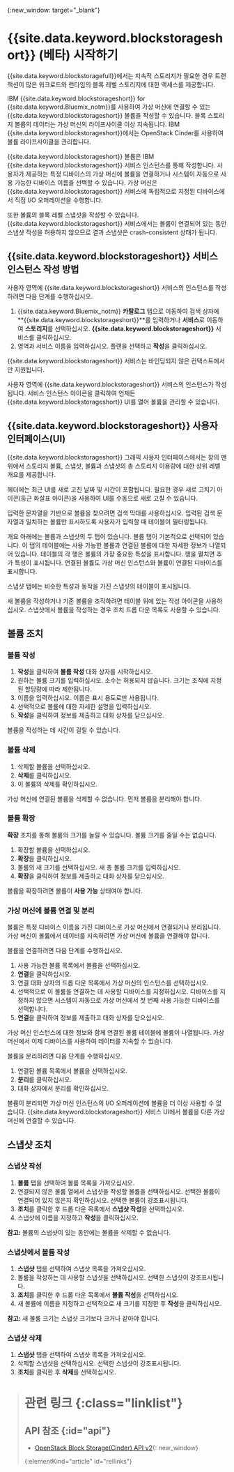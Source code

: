 {:new_window: target="_blank"} 

# {{site.data.keyword.blockstorageshort}} (베타) 시작하기

{{site.data.keyword.blockstoragefull}}에서는 지속적 스토리지가 필요한 경우 트랜잭션이 많은 워크로드와 런타임의 블록 레벨 스토리지에 대한 액세스를 제공합니다.

IBM {{site.data.keyword.blockstorageshort}} for {{site.data.keyword.Bluemix_notm}}를 사용하여 가상 머신에 연결할 수 있는 {{site.data.keyword.blockstorageshort}} 볼륨을 작성할 수 있습니다. 블록 스토리지 볼륨의 데이터는 가상 머신의 라이프사이클 이상 지속됩니다. IBM {{site.data.keyword.blockstorageshort}}에서는 OpenStack Cinder를 사용하여 볼륨 라이프사이클을 관리합니다. 

{{site.data.keyword.blockstorageshort}} 볼륨은 IBM {{site.data.keyword.blockstorageshort}} 서비스 인스턴스를 통해 작성합니다. 사용자가 제공하는 특정 디바이스의 가상 머신에 볼륨을 연결하거나 시스템이 자동으로 사용 가능한 디바이스 이름을 선택할 수 있습니다. 가상 머신은 {{site.data.keyword.blockstorageshort}} 서비스에 독립적으로 지정된 디바이스에서 직접 I/O 오퍼레이션을 수행합니다. 

또한 볼륨의 블록 레벨 스냅샷을 작성할 수 있습니다. {{site.data.keyword.blockstorageshort}} 서비스에서는 볼륨이 연결되어 있는 동안 스냅샷 작성을 허용하지 않으므로 결과 스냅샷은 crash-consistent 상태가 됩니다.  

## {{site.data.keyword.blockstorageshort}} 서비스 인스턴스 작성 방법
사용자 영역에 {{site.data.keyword.blockstorageshort}} 서비스의 인스턴스를 작성하려면 다음 단계를 수행하십시오. 
 
1.	{{site.data.keyword.Bluemix_notm}} **카탈로그** 탭으로 이동하여 검색 상자에 **{{site.data.keyword.blockstorageshort}}**를 입력하거나 **서비스**로 이동하여 **스토리지**를 선택하십시오. **{{site.data.keyword.blockstorageshort}}** 서비스를 클릭하십시오.  
2.	영역과 서비스 이름을 입력하십시오. 플랜을 선택하고 **작성**을 클릭하십시오.
 	
{{site.data.keyword.blockstorageshort}} 서비스는 바인딩되지 않은 컨텍스트에서만 지원됩니다.  

사용자 영역에 {{site.data.keyword.blockstorageshort}} 서비스의 인스턴스가 작성됩니다. 서비스 인스턴스 아이콘을 클릭하여 언제든 {{site.data.keyword.blockstorageshort}} UI를 열어 볼륨을 관리할 수 있습니다. 

## {{site.data.keyword.blockstorageshort}} 사용자 인터페이스(UI)
{{site.data.keyword.blockstorageshort}} 그래픽 사용자 인터페이스에서는 창의 맨 위에서 스토리지 볼륨, 스냅샷, 볼륨과 스냅샷의 총 스토리지 이용량에 대한 상위 레벨 개요를 제공합니다.  

헤더에는 최근 UI를 새로 고친 날짜 및 시간이 포함됩니다. 필요한 경우 새로 고치기 아이콘(둥근 화살표 아이콘)을 사용하여 UI를 수동으로 새로 고칠 수 있습니다.  

입력한 문자열을 기반으로 볼륨을 찾으려면 검색 막대를 사용하십시오. 입력된 검색 문자열과 일치하는 볼륨만 표시하도록 사용자가 입력할 때 테이블이 필터링됩니다. 

개요 아래에는 볼륨과 스냅샷의 두 탭이 있습니다. 볼륨 탭이 기본적으로 선택되어 있습니다. 이 탭의 테이블에는 사용 가능한 볼륨과 연결된 볼륨에 대한 자세한 정보가 나열되어 있습니다. 테이블의 각 행은 볼륨의 가장 중요한 특성을 표시합니다. 행을 펼치면 추가 특성이 표시됩니다. 연결된 볼륨도 가상 머신 인스턴스와 볼륨이 연결된 디바이스를 표시합니다.  

스냅샷 탭에는 비슷한 특성과 동작을 가진 스냅샷의 테이블이 표시됩니다.  

새 볼륨을 작성하거나 기존 볼륨을 조작하려면 테이블 위에 있는 작성 아이콘을 사용하십시오. 스냅샷에서 볼륨을 작성하는 경우 조치 드롭 다운 목록도 사용할 수 있습니다.


## 볼륨 조치

### 볼륨 작성

1.	**작성**을 클릭하여 **볼륨 작성** 대화 상자를 시작하십시오. 
2.	원하는 볼륨 크기를 입력하십시오. 소수는 허용되지 않습니다. 크기는 조직에 지정된 할당량에 따라 제한됩니다. 
3.	이름을 입력하십시오. 이름은 표시 용도로만 사용됩니다.
4.	선택적으로 볼륨에 대한 자세한 설명을 입력하십시오.  
5.	**작성**을 클릭하여 정보를 제출하고 대화 상자를 닫으십시오.  

볼륨을 작성하는 데 시간이 걸릴 수 있습니다.  

### 볼륨 삭제

1.	삭제할 볼륨을 선택하십시오. 
2.	**삭제**를 클릭하십시오. 
3.	이 볼륨의 삭제를 확인하십시오. 

가상 머신에 연결된 볼륨을 삭제할 수 없습니다. 먼저 볼륨을 분리해야 합니다. 

### 볼륨 확장
**확장** 조치를 통해 볼륨의 크기를 늘릴 수 있습니다. 볼륨 크기를 줄일 수는 없습니다. 

1.	확장할 볼륨을 선택하십시오. 
2.	**확장**을 클릭하십시오. 
3.	볼륨의 새 크기를 선택하십시오. 새 총 볼륨 크기를 입력하십시오. 
4.	**확장**을 클릭하여 정보를 제출하고 대화 상자를 닫으십시오.  

볼륨을 확장하려면 볼륨이 **사용 가능** 상태여야 합니다.  

### 가상 머신에 볼륨 연결 및 분리
볼륨은 특정 디바이스 이름을 가진 디바이스로 가상 머신에서 연결되거나 분리됩니다. 가상 머신이 볼륨에서 데이터를 지속하려면 가상 머신에 볼륨을 연결해야 합니다. 

볼륨을 연결하려면 다음 단계를 수행하십시오.  

1.	사용 가능한 볼륨 목록에서 볼륨을 선택하십시오. 
2.	**연결**을 클릭하십시오. 
3.	연결 대화 상자의 드롭 다운 목록에서 가상 머신의 인스턴스를 선택하십시오.  
4.	선택적으로 이 볼륨을 연결하는 데 사용할 디바이스를 지정하십시오. 디바이스를 지정하지 않으면 시스템이 자동으로 가상 머신에서 첫 번째 사용 가능한 디바이스를 선택합니다. 
5.	**연결**을 클릭하여 정보를 제출하고 대화 상자를 닫으십시오. 

가상 머신 인스턴스에 대한 정보와 함께 연결된 볼륨 테이블에 볼륨이 나열됩니다.
가상 머신에서 이제 디바이스를 사용하여 데이터를 지속할 수 있습니다.  

볼륨을 분리하려면 다음 단계를 수행하십시오.  

1.	연결된 볼륨 목록에서 볼륨을 선택하십시오.  
2.	**분리**를 클릭하십시오. 
3.	대화 상자에서 분리를 확인하십시오.  

볼륨이 분리되면 가상 머신 인스턴스의 I/O 오퍼레이션에 볼륨을 더 이상 사용할 수 없습니다. {{site.data.keyword.blockstorageshort}} 서비스 UI에서 볼륨을 다른 가상 머신에 연결할 수 있습니다. 

## 스냅샷 조치

### 스냅샷 작성

1.	**볼륨** 탭을 선택하여 볼륨 목록을 가져오십시오. 
2.	연결되지 않은 볼륨 열에서 스냅샷을 작성할 볼륨을 선택하십시오. 선택한 볼륨이 연결되어 있지 않은지 확인하십시오. 선택한 볼륨이 강조표시됩니다.  
3.	**조치**를 클릭한 후 드롭 다운 목록에서 **스냅샷 작성**을 선택하십시오. 
4.	스냅샷에 이름을 지정하고 **작성**을 클릭하십시오. 

**참고:** 볼륨의 스냅샷이 있는 동안에는 볼륨을 삭제할 수 없습니다.  

### 스냅샷에서 볼륨 작성

1.	**스냅샷** 탭을 선택하여 스냅샷 목록을 가져오십시오. 
2.	볼륨을 작성하는 데 사용할 스냅샷을 선택하십시오. 선택한 스냅샷이 강조표시됩니다. 
3.	**조치**를 클릭한 후 드롭 다운 목록에서 **볼륨 작성**을 선택하십시오. 
4.	새 볼륨에 이름을 지정하고 선택적으로 새 크기를 지정한 후 **작성**을 클릭하십시오.  

**참고:** 새 볼륨 크기는 스냅샷 크기보다 크거나 같아야 합니다.  

### 스냅샷 삭제

1.	**스냅샷** 탭을 선택하여 스냅샷 목록을 가져오십시오. 
2.	삭제할 스냅샷을 선택하십시오. 선택한 스냅샷이 강조표시됩니다. 
3.	**조치**를 클릭한 후 **삭제**를 선택하십시오.  



># 관련 링크 {:class="linklist"}
>## API 참조 {:id="api"}
>* [OpenStack Block Storage(Cinder) API v2](http://developer.openstack.org/api-ref-blockstorage-v2.html){: new_window}
>
>{:elementKind="article" id="rellinks"}

